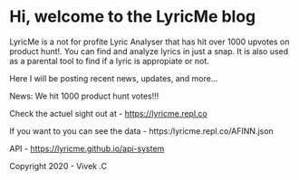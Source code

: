 # Hi, welcome to the LyricMe blog
LyricMe is a not for profite Lyric Analyser that has hit over 1000 upvotes on product hunt!.
You can find and analyze lyrics in just a snap. It is also used as a parental tool to find if a lyric is appropiate or not.

Here I will be posting recent news, updates, and more...

News: We hit 1000 product hunt votes!!!

Check the actuel sight out at - https://lyricme.repl.co 

If you want to you can see the data - https:/lyricme.repl.co/AFINN.json 

API - https://lyricme.github.io/api-system

Copyright 2020 - Vivek .C

